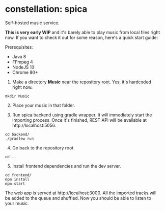 # constellation: spica
Self-hosted music service.

**This is very early WIP** and it's barely able to play music from local files right now. If you want to check it out for some reason, here's a quick start guide:


Prerequisites:
* Java 8
* FFmpeg 4
* NodeJS 10
* Chrome 80+




1) Make a directory **Music** near the repository root. Yes, it's hardcoded right now.
```
mkdir Music
```
2) Place your music in that folder.

3) Run spica backend using gradle wrapper. It will immediately start the importing process. Once it's finished, REST API will be available at http://localhost:5056.
```
cd backend/
./gradlew run
```
4) Go back to the repository root.
```
cd ..
```    
5) Install frontend dependencies and run the dev server.
```
cd frontend/
npm install
npm start
```
The web app is served at http://localhost:3000. All the imported tracks will be added to the queue and shuffled. Now you should be able to listen to your music.
